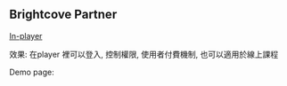 ## Brightcove Partner ##   
  
[In-player](https://inplayer.com/)  
  
效果: 在player 裡可以登入, 控制權限, 使用者付費機制, 也可以適用於線上課程  
  
Demo page:  

